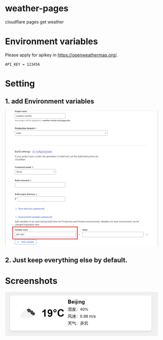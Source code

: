 # weather-pages
cloudflare pages get weather

# Environment variables

Please apply for apikey in https://openweathermap.org/.

```
API_KEY = 123456
```
# Setting

## 1. add Environment variables
![我的图片](doc/setting.png)

## 2. Just keep everything else by default.

# Screenshots

![我的图片](doc/result.png)
